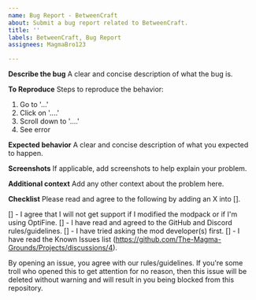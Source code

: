```yaml
---
name: Bug Report - BetweenCraft
about: Submit a bug report related to BetweenCraft.
title: ''
labels: BetweenCraft, Bug Report
assignees: MagmaBro123

---
```


**Describe the bug**
A clear and concise description of what the bug is.

**To Reproduce**
Steps to reproduce the behavior:
1. Go to '...'
2. Click on '....'
3. Scroll down to '....'
4. See error

**Expected behavior**
A clear and concise description of what you expected to happen.

**Screenshots**
If applicable, add screenshots to help explain your problem.

**Additional context**
Add any other context about the problem here.

**Checklist**
Please read and agree to the following by adding an X into [].

[] - I agree that I will not get support if I modified the modpack or if I'm using OptiFine.
[] - I have read and agreed to the GitHub and Discord rules/guidelines.
[] - I have tried asking the mod developer(s) first.
[] - I have read the Known Issues list (https://github.com/The-Magma-Grounds/Projects/discussions/4).

By opening an issue, you agree with our rules/guidelines. If you're some troll who opened this to get attention for no reason, then this issue will be deleted without warning and will result in you being blocked from this repository.

